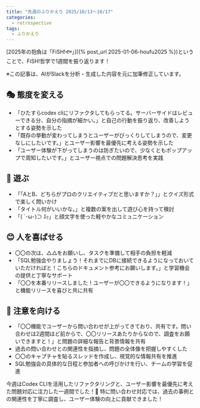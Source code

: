```yaml
---
title: "先週のふりかえり 2025/10/13〜10/17"
categories:
  - retrospective
tags:
  - ふりかえり
---
```


[2025年の抱負は「FiSH!🐟」]({% post_url 2025-01-06-houfu2025 %})ということで、FiSH!哲学で1週間を振り返ります！

※この記事は、AIがSlackを分析・生成した内容を元に加筆修正しています。

## 🎭 態度を変える

- 「ひたすらcodex cliにリファクタしてもらってる。サーバーサイドはレビューできる分、自分の指摘が細かい。」と自己の行動を振り返り、改善しようとする姿勢を示した
- 「既存の挙動が変わってしまうとユーザーがびっくりしてしまうので、変更なしにしたいです。」とユーザー影響を最優先に考える姿勢を示した
- 「ユーザー体験が下がってしまうのは防ぎたいので、少なくともポップアップで周知したいです。」とユーザー視点での問題解決思考を実践

## 🎲 遊ぶ

- 「「AとB、どちらがプロのクリエイティブだと思いますか？」」とクイズ形式で楽しく問いかけ
- 「タイトル何がいいかな。」と複数の案を出して遊び心を持って検討
- 「( ´･ω･)⊃ ｽｯ」と顔文字を使った軽やかなコミュニケーション

## 😊 人を喜ばせる

- 〇〇の次は、△△をお願いし、タスクを準備して相手の負担を軽減
- 「SQL勉強会やりましょう！それまでにDBに接続できるようになっておいていただければと！こちらのドキュメント参考にお願いします。」と学習機会の提供と丁寧なサポート
- 「〇〇を本番リリースしました！ユーザーが〇〇できるようになります！」と機能リリースを喜びと共に共有

## 👀 注意を向ける

- 「〇〇機能でユーザーから問い合わせが上がってきており、共有です。問い合わせは2週間ほど前からで、〇〇リリースあたりからなので、調査をお願いできますと！」と問題の詳細な報告と背景情報を共有
- 過去の問い合わせとの関連性を指摘し、問題の全体像を把握しやすくした
- 〇〇のキャプチャを貼るスレッドを作成し、視覚的な情報共有を推進
- SQL勉強会の具体的な日程と参加者への呼びかけを行い、チームの学習を促進

今週はCodex CLIを活用したリファクタリングと、ユーザー影響を最優先に考えた問題対応に注力した一週間でした！💪
特に問い合わせ対応では、過去の事例との関連性を丁寧に調査し、ユーザー体験の向上に貢献できました！
